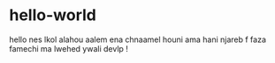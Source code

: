 # hello-world


hello nes lkol alahou aalem ena chnaamel houni ama hani njareb f faza famechi ma lwehed ywali devlp !
